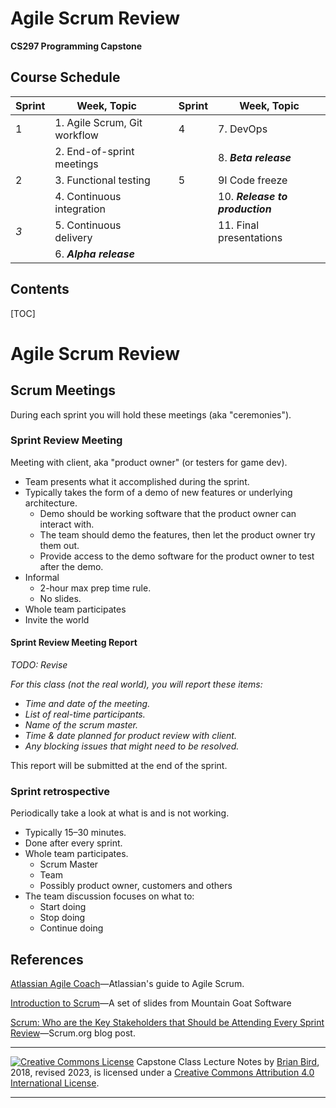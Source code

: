<h1>Agile Scrum Review</h1>

**CS297 Programming Capstone**



<h2>Course Schedule</h2>

| Sprint | Week, Topic                  |      | Sprint | Week, Topic                     |
| ------ | ---------------------------- | ---- | ------ | ------------------------------- |
| 1      | 1. Agile Scrum, Git workflow |      | 4      | 7. DevOps                       |
|        | 2. End-of-sprint meetings    |      |        | 8. ***Beta release***           |
| 2      | 3. Functional testing        |      | 5      | 9l Code freeze                  |
|        | 4. Continuous integration    |      |        | 10. ***Release to production*** |
| *3*    | 5. Continuous delivery       |      |        | 11. Final presentations         |
|        | 6. ***Alpha release***       |      |        |                                 |

<h2>Contents</h2>

[TOC]

# Agile Scrum Review





## Scrum Meetings

During each sprint you will hold these meetings (aka "ceremonies").



### Sprint Review Meeting

Meeting with client, aka "product owner" (or testers for game dev).

- Team presents what it accomplished during the sprint.
- Typically takes the form of a demo of new features or underlying architecture.
  - Demo should be working software that the product owner can interact with.
  - The team should demo the features, then let the product owner try them out.
  - Provide access to the demo software for the product owner to test after the demo.
- Informal
  - 2-hour max prep time rule.
  - No slides.
- Whole team participates
- Invite the world

#### Sprint Review Meeting Report  

*TODO: Revise*

*For this class (not the real world), you will report these items:*

- *Time and date of the meeting.*
- *List of real-time participants.*
- *Name of the scrum master.*
- *Time & date planned for product review with client.*
- *Any blocking issues that might need to be resolved.*

This report will be submitted at the end of the sprint.

### Sprint retrospective

Periodically take a look at what is and is not working.

- Typically 15–30 minutes.
- Done after every sprint.
- Whole team participates.
  - Scrum Master
  - Team
  - Possibly product owner, customers and others
- The team discussion focuses on what to:
  - Start doing
  - Stop doing
  - Continue doing



## References

[Atlassian Agile Coach](https://www.atlassian.com/agile)&mdash;Atlassian's guide to Agile Scrum.

[Introduction to Scrum](https://www.mountaingoatsoftware.com/presentations/an-introduction-to-scrum)&mdash;A set of slides from Mountain Goat Software

[Scrum: Who are the Key Stakeholders that Should be Attending Every Sprint Review](https://www.scrum.org/resources/blog/scrum-who-are-key-stakeholders-should-be-attending-every-sprint-review)&mdash;Scrum.org blog post.



------

[![Creative Commons License](https://i.creativecommons.org/l/by/4.0/88x31.png)](http://creativecommons.org/licenses/by/4.0/)
Capstone Class Lecture Notes by [Brian Bird](https://profbird.dev), 2018, revised <time>2023</time>, is licensed under a [Creative Commons Attribution 4.0 International License](http://creativecommons.org/licenses/by/4.0/). 

------